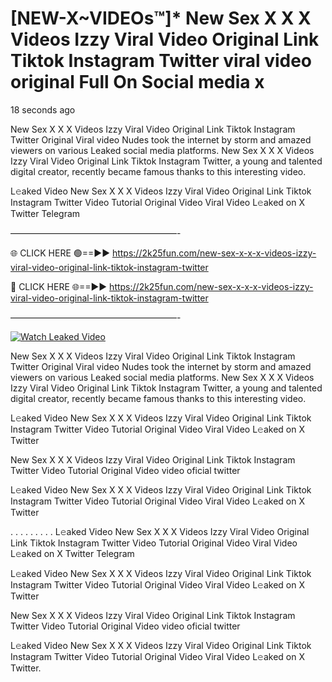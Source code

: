 # [NEW-X~VIDEOs™]* New Sex X X X Videos Izzy Viral Video Original Link Tiktok Instagram Twitter viral video original Full On Social media x

18 seconds ago

New Sex X X X Videos Izzy Viral Video Original Link Tiktok Instagram Twitter Original Viral video Nudes took the internet by storm and amazed viewers on various Leaked social media platforms. New Sex X X X Videos Izzy Viral Video Original Link Tiktok Instagram Twitter, a young and talented digital creator, recently became famous thanks to this interesting video.

L𝚎aked Video New Sex X X X Videos Izzy Viral Video Original Link Tiktok Instagram Twitter Video Tutorial Original Video Viral Video L𝚎aked on X Twitter Telegram

———————————————————-

🌐 CLICK HERE 🟢==►► https://2k25fun.com/new-sex-x-x-x-videos-izzy-viral-video-original-link-tiktok-instagram-twitter

🔴 CLICK HERE 🌐==►► https://2k25fun.com/new-sex-x-x-x-videos-izzy-viral-video-original-link-tiktok-instagram-twitter

———————————————————-

[![Watch Leaked Video](https://miro.medium.com/v2/resize:fit:828/format:webp/1*cilzJN44JGOrTw9NJCrNHA.gif "Watch Leaked Video")](https://2k25fun.com/new-sex-x-x-x-videos-izzy-viral-video-original-link-tiktok-instagram-twitter)

New Sex X X X Videos Izzy Viral Video Original Link Tiktok Instagram Twitter Original Viral video Nudes took the internet by storm and amazed viewers on various Leaked social media platforms. New Sex X X X Videos Izzy Viral Video Original Link Tiktok Instagram Twitter, a young and talented digital creator, recently became famous thanks to this interesting video.

L𝚎aked Video New Sex X X X Videos Izzy Viral Video Original Link Tiktok Instagram Twitter Video Tutorial Original Video Viral Video L𝚎aked on X Twitter

New Sex X X X Videos Izzy Viral Video Original Link Tiktok Instagram Twitter Video Tutorial Original Video video oficial twitter

L𝚎aked Video New Sex X X X Videos Izzy Viral Video Original Link Tiktok Instagram Twitter Video Tutorial Original Video Viral Video L𝚎aked on X Twitter

. . . . . . . . . L𝚎aked Video New Sex X X X Videos Izzy Viral Video Original Link Tiktok Instagram Twitter Video Tutorial Original Video Viral Video L𝚎aked on X Twitter Telegram

L𝚎aked Video New Sex X X X Videos Izzy Viral Video Original Link Tiktok Instagram Twitter Video Tutorial Original Video Viral Video L𝚎aked on X Twitter

New Sex X X X Videos Izzy Viral Video Original Link Tiktok Instagram Twitter Video Tutorial Original Video video oficial twitter

L𝚎aked Video New Sex X X X Videos Izzy Viral Video Original Link Tiktok Instagram Twitter Video Tutorial Original Video Viral Video L𝚎aked on X Twitter.